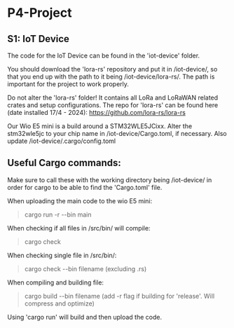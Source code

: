 # P4-Project

## S1: IoT Device
The code for the IoT Device can be found in the 'iot-device' folder.

You should download the 'lora-rs' repository and put it in /iot-device/, so that you end up with the path to it being
/iot-device/lora-rs/. The path is important for the project to work properly.

Do not alter the 'lora-rs' folder! It contains all LoRa and LoRaWAN related crates and setup configurations. The repo for 'lora-rs' can be found here (date installed 17/4 - 2024): https://github.com/lora-rs/lora-rs

Our Wio E5 mini is a build around a STM32WLE5JCixx. Alter the stm32wle5jc to your chip name in /iot-device/Cargo.toml, if necessary. Also update /iot-device/.cargo/config.toml 


## Useful Cargo commands:
Make sure to call these with the working directory being /iot-device/ in order for cargo to be able to find the 'Cargo.toml' file.

When uploading the main code to the wio E5 mini:

> cargo run -r --bin main

When checking if all files in /src/bin/ will compile:

> cargo check

When checking single file in /src/bin/:

> cargo check --bin filename        (excluding .rs)

When compiling and building file:

> cargo build --bin filename        (add -r flag if building for 'release'. Will compress and optimize)

Using 'cargo run' will build and then upload the code.
